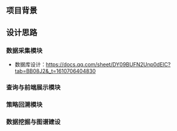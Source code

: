 ## 项目背景
## 设计思路
### 数据采集模块
- 数据库设计：https://docs.qq.com/sheet/DY09BUFN2Unp0dElC?tab=BB08J2&_t=1610706404830
### 查询与前端展示模块
### 策略回溯模块
### 数据挖掘与图谱建设


